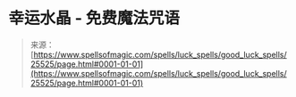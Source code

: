 <!--yml

category: 未分类

date: 2024-06-12 19:12:29

-->

# 幸运水晶 - 免费魔法咒语

> 来源：[https://www.spellsofmagic.com/spells/luck_spells/good_luck_spells/25525/page.html#0001-01-01](https://www.spellsofmagic.com/spells/luck_spells/good_luck_spells/25525/page.html#0001-01-01)
